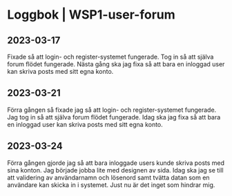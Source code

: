 # Loggbok | WSP1-user-forum

## 2023-03-17
Fixade så att login- och register-systemet fungerade. Tog in så att själva forum flödet fungerade. Nästa gång ska jag fixa så att bara en inloggad user kan skriva posts med sitt egna konto.

## 2023-03-21
Förra gången så fixade jag så att login- och register-systemet fungerade. Jag tog in så att själva forum flödet fungerade.
Idag ska jag fixa så att bara en inloggad user kan skriva posts med sitt egna konto.

## 2023-03-24
Förra gången gjorde jag så att bara inloggade users kunde skriva posts med sina konton. Jag började jobba lite med designen av sida.
Idag ska jag se till att validering av användarnamn och lösenord samt tvätta datan som en användare kan skicka in i systemet. 
Just nu är det inget som hindrar mig. 